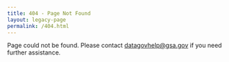 ```yaml
---
title: 404 - Page Not Found
layout: legacy-page
permalink: /404.html
---
```

Page could not be found.  Please contact datagovhelp@gsa.gov if you need further assistance.
